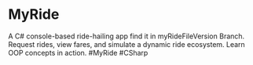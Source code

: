# MyRide
A  C# console-based ride-hailing app find it in myRideFileVersion Branch. Request rides, view fares, and simulate a dynamic ride ecosystem. Learn OOP concepts in action. #MyRide #CSharp
